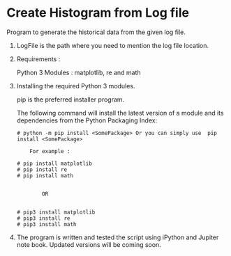 # Create Histogram from Log file

Program to generate the historical data from the given log file.

1. LogFile is the path where you need to mention the log file location.

2. Requirements :

   Python 3
   Modules : matplotlib, re and math

3. Installing the required Python 3 modules.
 
   pip is the preferred installer program. 

   The following command will install the latest version of a module and its dependencies from the Python Packaging   Index:

       # python -m pip install <SomePackage> Or you can simply use  pip install <SomePackage>
  
           For example :       

       # pip install matplotlib
       # pip install re
       # pip install math


               OR
 

       # pip3 install matplotlib
       # pip3 install re
       # pip3 install math
    


4. The program is written and tested the script using iPython and Jupiter note book. Updated versions will be coming soon.
